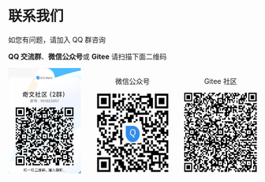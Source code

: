 # 联系我们

如您有问题，请加入 QQ 群咨询

**QQ 交流群**、**微信公众号**或 **Gitee** 请扫描下面二维码

<div style="display: flex; align-items: center;text-align: center;">
    <div style="margin-right: 32px;">
        <img src="./img/contact/QQImg2.png" style="width: 160px;"/>
    </div>
    <div style="margin-right: 32px;">
        <p>微信公众号</p>
        <img src="./img/contact/wechatImg.png" style="width: 160px; height: 160px;"/>
    </div>
    <div>
        <p>Gitee 社区</p>
        <img src="./img/contact/giteeImg.png" style="width: 160px; height: 160px;"/>
    </div>
</div>

